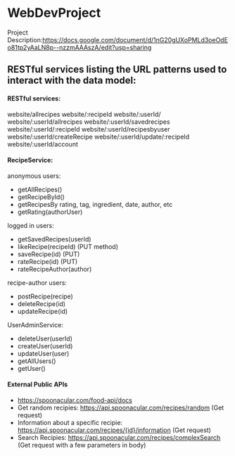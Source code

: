 # WebDevProject

Project Description:https://docs.google.com/document/d/1nG20gUXoPMLd3oeOdEo81tp2yAaLN8p--nzzmAAAszA/edit?usp=sharing

## RESTful services listing the URL patterns used to interact with the data model:

#### RESTful services:

website/allrecipes
website/:recipeId
website/:userId/
website/:userId/allrecipes
website/:userId/savedrecipes
website/:userId/:recipeId
website/:userId/recipesbyuser
website/:userId/createRecipe
website/:userId/update/:recipeId
website/:userId/account

#### RecipeService:

anonymous users:

- getAllRecipes()
- getRecipeById()
- getRecipesBy rating, tag, ingredient, date, author, etc
- getRating(authorUser)

logged in users:

- getSavedRecipes(userId)
- likeRecipe(recipeId) (PUT method)
- saveRecipe(id) (PUT)
- rateRecipe(id) (PUT)
- rateRecipeAuthor(author)

recipe-author users:

- postRecipe(recipe)
- deleteRecipe(id)
- updateRecipe(id)

UserAdminService:

- deleteUser(userId)
- createUser(userId)
- updateUser(user)
- getAllUsers()
- getUser()

#### External Public APIs

- https://spoonacular.com/food-api/docs
- Get random recipies: https://api.spoonacular.com/recipes/random (Get request)
- Information about a specific recipie: https://api.spoonacular.com/recipes/{id}/information (Get request)
- Search Recipies: https://api.spoonacular.com/recipes/complexSearch (Get request with a few parameters in body)
